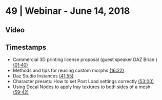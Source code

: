 # 49 | Webinar - June 14, 2018
## Video
<div class="responsive-container"><div id="player"></div></div>
<script>
      var tag = document.createElement('script');
      tag.src = "https://www.youtube.com/iframe_api";
      var firstScriptTag = document.getElementsByTagName('script')[0];
      firstScriptTag.parentNode.insertBefore(tag, firstScriptTag);
      var player;
      function onYouTubeIframeAPIReady() {
        player = new YT.Player('player', {
          videoId: 'qgQAI9VXtVw',
        });
      }
    
    function setCurrentTime(slideNum) {
    var object = [100, 982, 2515, 3180, 3582]
    player.seekTo(object[slideNum]);
  }
</script>
    
## Timestamps
* Commercial 3D printing license proposal (guest speaker DAZ Brian ) <a href="javascript:void(0);" onclick="setCurrentTime(0)">(01:40)</a>
* Methods and tips for reusing custom morphs <a href="javascript:void(0);" onclick="setCurrentTime(1)">(16:22)</a>
* Daz Studio Instances <a href="javascript:void(0);" onclick="setCurrentTime(2)">(41:55)</a>
* Character presets: How to set Post Load settings correctly <a href="javascript:void(0);" onclick="setCurrentTime(3)">(53:00)</a>
* Using Decal Nodes to apply Iray textures to both sides of a mesh <a href="javascript:void(0);" onclick="setCurrentTime(4)">(59:42)</a>

